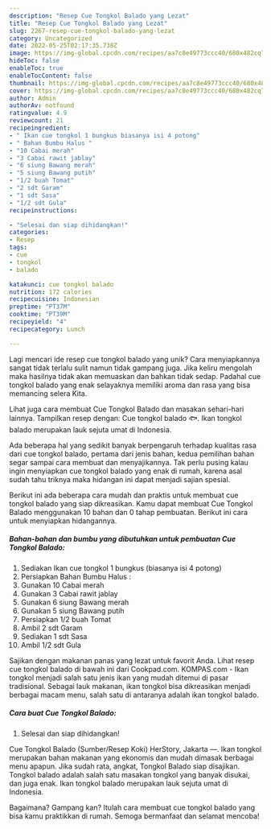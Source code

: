 ```yaml
---
description: "Resep Cue Tongkol Balado yang Lezat"
title: "Resep Cue Tongkol Balado yang Lezat"
slug: 2267-resep-cue-tongkol-balado-yang-lezat
category: Uncategorized
date: 2022-05-25T02:17:35.738Z
image: https://img-global.cpcdn.com/recipes/aa7c8e49773ccc40/680x482cq70/cue-tongkol-balado-foto-resep-utama.jpg
hideToc: false
enableToc: true
enableTocContent: false
thumbnail: https://img-global.cpcdn.com/recipes/aa7c8e49773ccc40/680x482cq70/cue-tongkol-balado-foto-resep-utama.jpg
cover: https://img-global.cpcdn.com/recipes/aa7c8e49773ccc40/680x482cq70/cue-tongkol-balado-foto-resep-utama.jpg
author: Admin
authorAv: notfound
ratingvalue: 4.9
reviewcount: 21
recipeingredient:
- " Ikan cue tongkol 1 bungkus biasanya isi 4 potong"
- " Bahan Bumbu Halus "
- "10 Cabai merah"
- "3 Cabai rawit jablay"
- "6 siung Bawang merah"
- "5 siung Bawang putih"
- "1/2 buah Tomat"
- "2 sdt Garam"
- "1 sdt Sasa"
- "1/2 sdt Gula"
recipeinstructions:

- "Selesai dan siap dihidangkan!"
categories:
- Resep
tags:
- cue
- tongkol
- balado

katakunci: cue tongkol balado 
nutrition: 172 calories
recipecuisine: Indonesian
preptime: "PT37M"
cooktime: "PT39M"
recipeyield: "4"
recipecategory: Lunch

---
```





Lagi mencari ide resep cue tongkol balado yang unik? Cara menyiapkannya sangat tidak terlalu sulit namun tidak gampang juga. Jika keliru mengolah maka hasilnya tidak akan memuaskan dan bahkan tidak sedap. Padahal cue tongkol balado yang enak selayaknya memiliki aroma dan rasa yang bisa memancing selera Kita.





Lihat juga cara membuat Cue Tongkol Balado dan masakan sehari-hari lainnya. Tampilkan resep dengan: Cue tongkol balado 🐟. Ikan tongkol balado merupakan lauk sejuta umat di Indonesia.

Ada beberapa hal yang sedikit banyak berpengaruh terhadap kualitas rasa dari cue tongkol balado, pertama dari jenis bahan, kedua pemilihan bahan segar sampai cara membuat dan menyajikannya. Tak perlu pusing kalau ingin menyiapkan cue tongkol balado yang enak di rumah, karena asal sudah tahu triknya maka hidangan ini dapat menjadi sajian spesial.






Berikut ini ada beberapa cara mudah dan praktis untuk membuat cue tongkol balado yang siap dikreasikan. Kamu dapat membuat Cue Tongkol Balado menggunakan 10 bahan dan 0 tahap pembuatan. Berikut ini cara untuk menyiapkan hidangannya.

<!--inarticleads1-->

##### Bahan-bahan dan bumbu yang dibutuhkan untuk pembuatan Cue Tongkol Balado:

1. Sediakan  Ikan cue tongkol 1 bungkus (biasanya isi 4 potong)
1. Persiapkan  Bahan Bumbu Halus :
1. Gunakan 10 Cabai merah
1. Gunakan 3 Cabai rawit jablay
1. Gunakan 6 siung Bawang merah
1. Gunakan 5 siung Bawang putih
1. Persiapkan 1/2 buah Tomat
1. Ambil 2 sdt Garam
1. Sediakan 1 sdt Sasa
1. Ambil 1/2 sdt Gula


Sajikan dengan makanan panas yang lezat untuk favorit Anda. Lihat resep cue tongkol balado di bawah ini dari Cookpad.com. KOMPAS.com - Ikan tongkol menjadi salah satu jenis ikan yang mudah ditemui di pasar tradisional. Sebagai lauk makanan, ikan tongkol bisa dikreasikan menjadi berbagai macam menu, salah satu di antaranya adalah ikan tongkol balado. 

<!--inarticleads2-->

##### Cara buat Cue Tongkol Balado:


1. Selesai dan siap dihidangkan!

Cue Tongkol Balado (Sumber/Resep Koki) HerStory, Jakarta —. Ikan tongkol merupakan bahan makanan yang ekonomis dan mudah dimasak berbagai menu apapun. Jika sudah rata, angkat, Tongkol Balado siap disajikan. Tongkol balado adalah salah satu masakan tongkol yang banyak disukai, dan juga enak. Ikan tongkol balado merupakan lauk sejuta umat di Indonesia. 

Bagaimana? Gampang kan? Itulah cara membuat cue tongkol balado yang bisa kamu praktikkan di rumah. Semoga bermanfaat dan selamat mencoba!
